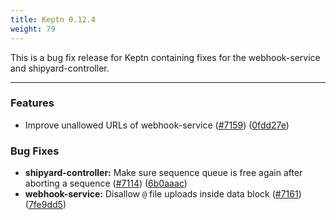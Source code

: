 ```yaml
---
title: Keptn 0.12.4
weight: 79
---
```


This is a bug fix release for Keptn containing fixes for the webhook-service and shipyard-controller.

---

### Features

* Improve unallowed URLs of webhook-service ([#7159](https://github.com/keptn/keptn/issues/7159)) ([0fdd27e](https://github.com/keptn/keptn/commit/0fdd27e2a3be5061db74b785a20c3db2da9aa5df))


### Bug Fixes

* **shipyard-controller:** Make sure sequence queue is free again after aborting a sequence ([#7114](https://github.com/keptn/keptn/issues/7114)) ([6b0aaac](https://github.com/keptn/keptn/commit/6b0aaac01147cc8bfb3bf2b3d0e5a0c079e64b38))
* **webhook-service:** Disallow `@` file uploads inside data block ([#7161](https://github.com/keptn/keptn/issues/7161)) ([7fe9dd5](https://github.com/keptn/keptn/commit/7fe9dd5967c20bfb989e1f09c5f21f75be9897ae))


